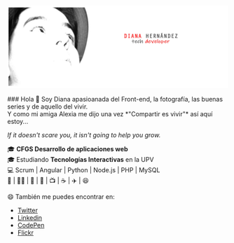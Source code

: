 
![Header Pic](img/header.JPG)

<div width="200px">
### Hola 👋
Soy Diana apasioanada del Front-end, la fotografía, las buenas series y de aquello del vivir. <br />
Y como mi amiga Alexia me dijo una vez  *"Compartir es vivir"* así aquí estoy...

*If it doesn't scare you, it isn't going to help you grow.*

:mortar_board: **CFGS Desarrollo de aplicaciones web**  <br />
:mortar_board: Estudiando **Tecnologías Interactivas** en la UPV <br />
💻 Scrum | Angular | Python | Node.js | PHP | MySQL <br />
:purple_heart:  | 🏳️‍🌈 | 🖖 | 📸 | :tv: | :coffee: | :airplane: | :laughing:  <br />


:smile: También me puedes encontrar en: <br />
* [Twitter](https://twitter.com/dianait_)
* [Linkedin](https://www.linkedin.com/in/dianahernandezsoler/)
* [CodePen](https://codepen.io/dianait-the-bold)
* [Flickr](https://www.flickr.com/photos/elinstantedecisivo/)

<div>